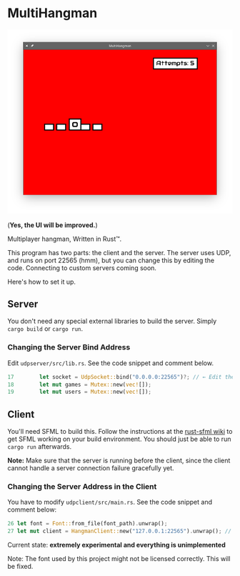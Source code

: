# MultiHangman

![Screenshot](screenshot.png)

(**Yes, the UI will be improved.**)

Multiplayer hangman, Written in Rust™.

This program has two parts: the client and the server. The server uses UDP, and runs on port 22565 (hmm), but you can change this by editing the code. 
Connecting to custom servers coming soon. 

Here's how to set it up.

## Server

You don't need any special external libraries to build the server. Simply `cargo build` or `cargo run`.

### Changing the Server Bind Address

Edit `udpserver/src/lib.rs`. See the code snippet and comment below. 

``` rust
17        let socket = UdpSocket::bind("0.0.0.0:22565")?; // ← Edit the "0.0.0.0:22566" on this line.
18        let mut games = Mutex::new(vec![]);
19        let mut users = Mutex::new(vec![]);
```


## Client

You'll need SFML to build this. Follow the instructions at the [rust-sfml wiki](https://github.com/jeremyletang/rust-sfml/wiki) to get SFML working on your build environment.
You should just be able to run `cargo run` afterwards.

**Note:** Make sure that the server is running before the client, since the client cannot handle a server connection failure gracefully yet.

### Changing the Server Address in the Client

You have to modify `udpclient/src/main.rs`. See the code snippet and comment below:

``` rust
26 let font = Font::from_file(font_path).unwrap();
27 let mut client = HangmanClient::new("127.0.0.1:22565").unwrap(); // ← Change the "127.0.0.1:22565" on this line.
```



Current state: **extremely experimental and everything is unimplemented**

Note: The font used by this project might not be licensed correctly. This will be fixed.
